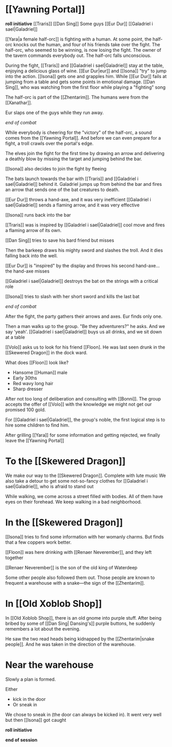 # [[Yawning Portal]]

**roll initiative**
[[Traris]]
[[Dan Sing]]
Some guys
[[Eur Dur]]
[[Galadriel i sael|Galadriel]]

[[Yara|a female half-orc]] is fighting with a human. At some point, the half-orc knocks out the human, and four of his friends take over the fight. The half-orc, who seemed to be winning, is now losing the fight. The owner of the tavern commands everybody out. The half-orc falls unconscious.

During the fight, [[Traris]] and [[Galadriel i sael|Galadriel]] stay at the table, enjoying a delicious glass of wine. [[Eur Dur|eur]] and [[Isona]] "try" to jump into the action. [[Isona]] gets one and grapples him. While [[Eur Dur]] fails at jumping from a table and gets some points in emotional damage.
[[Dan Sing]], who was watching from the first floor while playing a "fighting" song

The half-orc is part of the [[Zhentarim]]. The humans were from the [[Xanathar]].

Eur slaps one of the guys while they run away.

*end of combat*

While everybody is cheering for the "victory" of the half-orc, a sound comes from the [[Yawning Portal]]. And before we can even prepare for a fight, a troll crawls over the portal's edge.

The elves join the fight for the first time by drawing an arrow and delivering a deathly blow by missing the target and jumping behind the bar.

[[Isona]] also decides to join the fight by fleeing

The bats launch towards the bar with [[Traris]] and [[Galadriel i sael|Galadriel]] behind it. Galadriel jumps up from behind the bar and fires an arrow that sends one of the bat creatures to death.

[[Eur Dur]] throws a hand-axe, and it was very inefficient
[[Galadriel i sael|Galadriel]] sends a flaming arrow, and it was very effective

[[Isona]] runs back into the bar

[[Traris]] was is inspired by [[Galadriel i sael|Galadriel]] cool move and fires a flaming arrow of its own.

[[Dan Sing]] tries to save his bard friend but misses

Then the barkeep draws his mighty sword and slashes the troll. And it dies falling back into the well.

[[Eur Dur]] is "inspired" by the display and throws his second hand-axe... the hand-axe misses

[[Galadriel i sael|Galadriel]] destroys the bat on the strings with a critical role

[[Isona]] tries to slash with her short sword and kills the last bat

*end of combat*

After the fight, the party gathers their arrows and axes. Eur finds only one.

Then a man walks up to the group. "Be they adventurers?" he asks. And we say 'yeah'. [[Galadriel i sael|Galadriel]] buys us all drinks, and we sit down at a table

[[Volo]] asks us to look for his friend [[Floon]. He was last seen drunk in the [[Skewered Dragon]] in the dock ward.

What does [[Floon]] look like?

- Hansome [[Human]] male
- Early 30ths
- Red wavy long hair
- Sharp dresser

After not too long of deliberation and consulting with [[Bonni]]. The group accepts the offer of [[Volo]] with the knowledge we might not get our promised 100 gold.

For [[Galadriel i sael|Galadriel]], the group's noble, the first logical step is to hire some children to find him.

After grilling [[Yara]] for some information and getting rejected, we finally leave the [[Yawning Portal]]

# To the [[Skewered Dragon]]

We make our way to the [[Skewered Dragon]]. Complete with lute music
We also take a detour to get some not-so-fancy clothes for [[Galadriel i sael|Galadriel]], who is afraid to stand out

While walking, we come across a street filled with bodies. All of them have eyes on their forehead.
We keep walking in a bad neighborhood.

# In the [[Skewered Dragon]]

[[Isona]] tries to find some information with her womanly charms. But finds that a few coppers work better.

[[Floon]] was here drinking with [[Renaer Neverember]], and they left together

[[Renaer Neverember]] is the son of the old king of Waterdeep

Some other people also followed them out. Those people are known to frequent a warehouse with a snake—the sign of the [[Zhentarim]].

# In [[Old Xoblob Shop]]

In [[Old Xoblob Shop]], there is an old gnome into purple stuff. After being bribed by some of [[Dan Sing| Dansing's]] purple buttons, he suddenly remembers a lot about the evening.

He saw the two read heads being kidnapped by the [[Zhentarim|snake people]]. And he was taken in the direction of the warehouse.

# Near the warehouse

Slowly a plan is formed.

Either

- kick in the door
- Or sneak in

We chose to sneak in (the door can always be kicked in). It went very well but then [[Isona]] got caught

**roll initiative**

**end of session**
